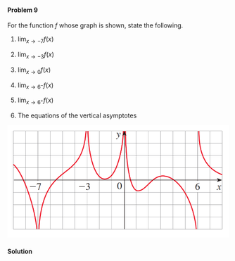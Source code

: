 <div class="alert alert-warning" role="alert">
<h4 class="alert-heading">Problem 9</h4>

For the function $f$ whose graph is shown, state the following.

1. $\displaystyle \lim_{x \to -7} f(x)$

2. $\displaystyle \lim_{x \to -3} f(x)$

3. $\displaystyle \lim_{x \to 0} f(x)$

4. $\displaystyle \lim_{x \to 6^{-}} f(x)$

5. $\displaystyle \lim_{x \to 6^{+}} f(x)$

5. The equations of the vertical asymptotes

</div>

![](_media/fig6.png ':size=70% :class=img-center')

<div class="alert alert-success" role="alert">
<h4 class="alert-heading">Solution</h4>


</div>
